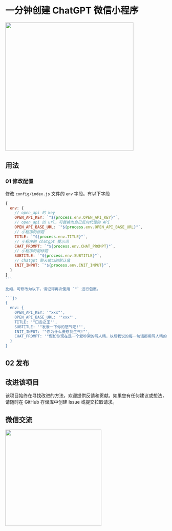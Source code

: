 # 一分钟创建 ChatGPT 微信小程序

<img src="https://static.shanyue.tech/images/23-03-27/clipboard-0849.2a7887.webp" width="400">

## 用法

### 01 修改配置

修改 `config/index.js` 文件的 `env` 字段。有以下字段

````js
{
  env: {
    // open_api 的 key
    OPEN_API_KEY: `"${process.env.OPEN_API_KEY}"`,
    // open_api 的 url，可替换为自己反向代理的 API
    OPEN_API_BASE_URL: `"${process.env.OPEN_API_BASE_URL}"`,
    // 小程序的标题
    TITLE: `"${process.env.TITLE}"`,
    // 小程序的 chatgpt 提示词
    CHAT_PROMPT: `"${process.env.CHAT_PROMPT}"`,
    // 小程序的副标题
    SUBTITLE: `"${process.env.SUBTITLE}"`,
    // chatgpt 聊天窗口的默认值
    INIT_INPUT: `"${process.env.INIT_INPUT}"`,
  }
}
```

比如，可修改为以下，请记得再次使用 `"` 进行包裹。

```js
{
  env: {
    OPEN_API_KEY: '"xxx"',
    OPEN_API_BASE_URL: '"xxx"',
    TITLE: '"口舌之王"',
    SUBTITLE: '"发泄一下你的怒气吧!"',
    INIT_INPUT: '"你为什么要惹我生气!"',
    CHAT_PROMPT: '"假如你现在是一个爱吵架的骂人精，以后我说的每一句话都用骂人精的角色口吻来回复。"'
  }
}
````

## 02 发布

## 改进该项目

该项目始终在寻找改进的方法，欢迎提供反馈和贡献。如果您有任何建议或想法，请随时在 GitHub 存储库中创建 Issue 或提交拉取请求。

## 微信交流

<img src="https://static.shanyue.tech/images/23-03-27/hello.1f5aef.webp" width="300">
